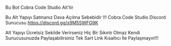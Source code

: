 Bu Bot Cobra Code Studio Ait'tir

Bu Alt Yapıyı Satmanız Dava Açılma Sebebidir !!!
Cobra Code Studio Discord Sunucusu
https://discord.gg/x9M5SWFG9K

Alt Yapıyı Ücretsiz Sekilde Verirseniz Hiç Bir Sıkıntı Olmaz 
Kendi Sunucusunuzda Paylaşabilirsiniz Tek Sart Link Kısaltıcı İle Paylaşmayın!!!